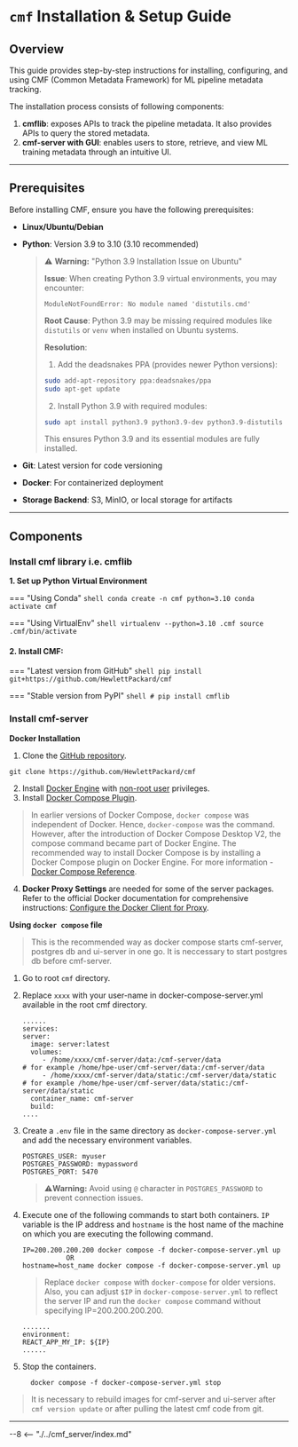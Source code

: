 # `cmf` Installation & Setup Guide

## **Overview**

This guide provides step-by-step instructions for installing, configuring, and using CMF (Common Metadata Framework) for ML pipeline metadata tracking.

The installation process consists of following components:

1. **cmflib**: exposes APIs to track the pipeline metadata. It also provides APIs to query the stored metadata.
2. **cmf-server with GUI**: enables users to store, retrieve, and view ML training metadata through an intuitive UI.
---

## **Prerequisites**

Before installing CMF, ensure you have the following prerequisites:

- **Linux/Ubuntu/Debian**
- **Python**: Version 3.9 to 3.10 (3.10 recommended)
  
  > ⚠️ **Warning:** "Python 3.9 Installation Issue on Ubuntu"
  >
  > **Issue**: When creating Python 3.9 virtual environments, you may encounter:
  > 
  > ```
  > ModuleNotFoundError: No module named 'distutils.cmd'
  > ```
  > 
  >  **Root Cause**: Python 3.9 may be missing required modules like `distutils` or `venv` when installed on Ubuntu systems.
  > 
  >  **Resolution**:
  > 
  >  1. Add the deadsnakes PPA (provides newer Python versions):
  >    ```bash
  >    sudo add-apt-repository ppa:deadsnakes/ppa
  >    sudo apt-get update
  >   ```
  > 2. Install Python 3.9 with required modules:
  >   ```bash
  >   sudo apt install python3.9 python3.9-dev python3.9-distutils
  >   ```
  >   
  >   This ensures Python 3.9 and its essential modules are fully installed.

- **Git**: Latest version for code versioning
- **Docker**: For containerized deployment
- **Storage Backend**: S3, MinIO, or local storage for artifacts
---

## **Components**

### **Install cmf library i.e. cmflib**

**1. Set up Python Virtual Environment**

=== "Using Conda"
    ```shell
    conda create -n cmf python=3.10
    conda activate cmf
    ```

=== "Using VirtualEnv"
    ```shell
    virtualenv --python=3.10 .cmf
    source .cmf/bin/activate
    ```

#### 2. Install CMF:

=== "Latest version from GitHub"
    ```shell
    pip install git+https://github.com/HewlettPackard/cmf
    ```

=== "Stable version from PyPI"
    ```shell
    # pip install cmflib
    ```

### **Install cmf-server**

**Docker Installation**

  1. Clone the [GitHub repository](https://github.com/HewlettPackard/cmf).
   ```
   git clone https://github.com/HewlettPackard/cmf
   ```

  2. Install [Docker Engine](https://docs.docker.com/engine/install/ubuntu/#install-using-the-repository) with [non-root user](https://docs.docker.com/engine/install/ubuntu/#install-using-the-repository) privileges.
  3. Install [Docker Compose Plugin](https://docs.docker.com/compose/install/linux/).
   > In earlier versions of Docker Compose, `docker compose` was independent of Docker. Hence, `docker-compose` was the command. However, after the introduction of Docker Compose Desktop V2, the compose command became part of Docker Engine. The recommended way to install Docker Compose is by installing a Docker Compose plugin on Docker Engine. For more information - [Docker Compose Reference](https://docs.docker.com/compose/reference/).
  4. **Docker Proxy Settings** are needed for some of the server packages. Refer to the official Docker documentation for comprehensive instructions: [Configure the Docker Client for Proxy](https://docs.docker.com/network/proxy/#configure-the-docker-client).

**Using `docker compose` file**
> This is the recommended way as docker compose starts cmf-server, postgres db and ui-server in one go. It is neccessary to start postgres db before cmf-server.

1. Go to root `cmf` directory. 
2. Replace `xxxx` with your user-name in docker-compose-server.yml available in the root cmf directory.
    ```
    ......
    services:
    server:
      image: server:latest
      volumes:
         - /home/xxxx/cmf-server/data:/cmf-server/data                 # for example /home/hpe-user/cmf-server/data:/cmf-server/data
         - /home/xxxx/cmf-server/data/static:/cmf-server/data/static   # for example /home/hpe-user/cmf-server/data/static:/cmf-server/data/static
      container_name: cmf-server
      build:
    ....
    ``` 
3. Create a `.env` file in the same directory as `docker-compose-server.yml` and add the necessary environment variables.
   ```
   POSTGRES_USER: myuser
   POSTGRES_PASSWORD: mypassword
   POSTGRES_PORT: 5470
   ``` 
   > ⚠️**Warning:** Avoid using `@` character in `POSTGRES_PASSWORD` to prevent connection issues.
4. Execute one of the following commands to start both containers. `IP` variable is the IP address and `hostname` is the host name of the machine on which you are executing the following command.
   ```
   IP=200.200.200.200 docker compose -f docker-compose-server.yml up
              OR
   hostname=host_name docker compose -f docker-compose-server.yml up
   ```
   > Replace `docker compose` with `docker-compose` for older versions.
   > Also, you can adjust `$IP` in `docker-compose-server.yml` to reflect the server IP and run the `docker compose` command without specifying
    IP=200.200.200.200.
     ```
     .......
     environment:
     REACT_APP_MY_IP: ${IP}
     ......
     ```

5. Stop the containers.
    ```
      docker compose -f docker-compose-server.yml stop
    ```

> It is necessary to rebuild images for cmf-server and ui-server after `cmf version update` or after pulling the latest cmf code from git.

---

--8 <-- "./../cmf_server/index.md"


